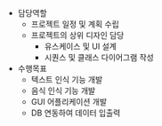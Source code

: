 - 담당역할
  - 프로젝트 일정 및 계획 수립
  - 프로젝트의 상위 디자인 담당
    - 유스케이스 및 UI 설계
    - 시퀀스 및 클래스 다이어그램 작성
- 수행목표
  - 텍스트 인식 기능 개발
  - 음식 인식 기능 개발
  - GUI 어플리케이션 개발
  - DB 연동하여 데이터 입출력